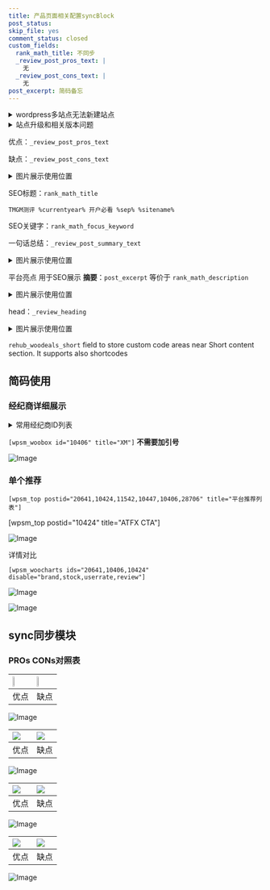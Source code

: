```yaml
---
title: 产品页面相关配置syncBlock
post_status: 
skip_file: yes
comment_status: closed
custom_fields:
  rank_math_title: 不同步
  _review_post_pros_text: |
    无
  _review_post_cons_text: |
    无
post_excerpt: 简码备忘
---
```

<details><summary>wordpress多站点无法新建站点</summary>

<li>和报错需要清理cookies一样的原因</li>
<li>wp-config.php里面<code>define( 'SUBDOMAIN_INSTALL', false );//子域名安装</code></li>
<li>新建子站点是用<code>define( 'SUBDOMAIN_INSTALL', true);//子域名安装</code> 完成以后，改成<code>false</code></li>
</details>

<details><summary>站点升级和相关版本问题</summary>

<p>wordpress：5.9.9
woocommerce：7.5.1
出现问题的地方：主题选项里面>><strong>Product layout >>compact style</strong></p>
<p>如何出现没有用过的字段 导致无法保存。先导出配置 然后进行修改，后面再次恢复即可。</p>
<p>出现部分字段无法显示时，需要返回默认布局后，对产品进行保存就好了。</p>
<p></p>
</details>

优点：`_review_post_pros_text`

缺点：`_review_post_cons_text`

<details><summary>图片展示使用位置</summary>

<img src="https://prod-files-secure.s3.us-west-2.amazonaws.com/39ed1227-6d7d-4570-be36-9ccd4a2c4241/f51d3d83-55d4-4bdf-9604-f37ec77ab556/Untitled.png?X-Amz-Algorithm=AWS4-HMAC-SHA256&X-Amz-Content-Sha256=UNSIGNED-PAYLOAD&X-Amz-Credential=ASIAZI2LB466WFSJ4JYN%2F20250818%2Fus-west-2%2Fs3%2Faws4_request&X-Amz-Date=20250818T105518Z&X-Amz-Expires=3600&X-Amz-Security-Token=IQoJb3JpZ2luX2VjEFkaCXVzLXdlc3QtMiJHMEUCIDpQi3ZHlTC6U%2FKy7aM5pmERHwAbuExzLdCoRN5E3EInAiEAxQknclVm073%2FLnzM%2BV41NHQ6NvSMU5TU1F%2FNBLL5LzwqiAQIov%2F%2F%2F%2F%2F%2F%2F%2F%2F%2FARAAGgw2Mzc0MjMxODM4MDUiDGJOFTGJI0o7hejhVircA8E%2BVipCKLFDl3OGam6y8Q4ZnmdSjfEhEPTMXRiT2bWrivZmLhZhE5yCWY3SAjhOJyyD8HQ10D5qRYBrefBKApkqgKjFy8pIRd7hUsfDC2RL2OmAc4ILHRlZcgsCIZZnsftlplDj3%2BnZDtbNpkDNIRTWsh5S5xIwK3Mt09kBH92m6dbi3Dk3rzwNw6e6S5ftSQUKulj9pBWMsVWplGEy3PFKCchHZxowI0jfqwm2v39VSA14Dk0gXs7lWVxtRh96Ad7Zwk8QBaX4%2F9e%2F0VYmk1iX4fh1bNyRRk4xh%2FSgZgsnl8iPm7fmG%2BnQEOaQHo8Cru52u9MgMP6CBT0wX1gs8R2zpJAbrft0nNlk44u0kQ%2FQZjnjDGjlylRq4WkkoXklIWbAggLrI8y3q%2FMXbaFLEwcODRoVq%2FTkn4lNJzxCthLcDgcGQY0gDGDxw5JNLKR077w%2BLNRyZia51oV5BDCFyjf9qHWMsKGDyxxtS%2BRSToIj9FdEGwOEQNl6Z0MKvC3Za7M7%2BCUYurJV7lJjI41Jh4VWpswCl%2FXs1InsWNh34gMmfZ2ZuaF7NbBtXrBysZo53yvrIb1vIufBuvbuzFgZJCfB3pYH27YbQnfnkutEEwNIN55dcRHxiGStvSH0ML7Mi8UGOqUBdyb5g8iwpmPvRUqWfJAjBo5dN5kUsw22uv3eSoP%2Fj5QfWIw5Pv0%2BWItiqcJKVauZFQf7af%2F4tzs6eLcrb35oPhWOUaE2%2Bb8%2FgHJT3HXgxRtMZPd4g8v8rNtH0Jrq4nWMMF1uGPYFqVnTLxW%2Fu4MnrHDipRUvXDnAbWQcCHAaLUWx6e%2BdJbug7XuXX6dpjcO1%2FCOoNyoLxLntSPciOORbL62PiBiO&X-Amz-Signature=03758f4ea5e02907f2c31f9ae7f790e3e6a8225aaeb97828686f89639e1d5696&X-Amz-SignedHeaders=host&x-amz-checksum-mode=ENABLED&x-id=GetObject" alt="Image">
</details>

SEO标题：`rank_math_title`

`TMGM测评 %currentyear% 开户必看 %sep% %sitename%`

SEO关键字：`rank_math_focus_keyword`

一句话总结：`_review_post_summary_text`

<details><summary>图片展示使用位置</summary>

<img src="https://prod-files-secure.s3.us-west-2.amazonaws.com/39ed1227-6d7d-4570-be36-9ccd4a2c4241/4b96a922-296c-4f4e-8630-d1c870cbce01/Untitled.png?X-Amz-Algorithm=AWS4-HMAC-SHA256&X-Amz-Content-Sha256=UNSIGNED-PAYLOAD&X-Amz-Credential=ASIAZI2LB466YNFNAEVD%2F20250818%2Fus-west-2%2Fs3%2Faws4_request&X-Amz-Date=20250818T105518Z&X-Amz-Expires=3600&X-Amz-Security-Token=IQoJb3JpZ2luX2VjEFkaCXVzLXdlc3QtMiJHMEUCIQCD9Ef71pYnZY%2FVmnvQaSgtn%2FXeAJhxlBPyQJ2GcsIvSwIgAjxPwHcar9jgYvWuA%2Bx9N%2F94Q3BCtLr%2BFTGfKZbayIEqiAQIov%2F%2F%2F%2F%2F%2F%2F%2F%2F%2FARAAGgw2Mzc0MjMxODM4MDUiDDkbr24oQkcWEzLGEyrcAzqXR6NP%2BgtevKUu1MKgQ%2Faa0W8gFy9562dA6HbTMpTh4%2BbtTdHkx%2BxB%2BDVFB1lA0%2BEbWnJN%2BeSfXT1crmbxxPdKt6BqrIqT%2FgGjtMX%2Fptb%2Fb8xN9xl80GClqRT7JcPMU70PyqCDZk0oIS4H6mkcFXkVSU%2FpWKlQHR59XblU870HV51p4jCWJ07GKtI3ByTxrqVfgXUm1ZTkvzz6lVjftwlzRahqvosRmFbqKINexphahE%2FOiuM0L4e8LNcLBszDeH6JR2EB%2BVgrZVeJZLF%2FEqzgfqW5OFmXLi7uAdh90WrM4iWpthRVg7nUxVRPie8EomlQ1%2Fh6Rs7r%2BVf%2F7zQXiFzYM%2FDIYmrvCemu0ycjkgKRHara7SNVuXsd5%2B%2FUpQV972pbbNAgrfqiQnZb%2FARFVfiY8kNsDq7A9a4w6VjBnTXwWrfLmwp5FMXqe4aOTUS44OS8aJpvvfmcL5wVFFVK9kiQdlYdvN08j%2B%2F4FexMShA%2FkvmiNMcTEH%2B%2BdfR6X%2BtpVLHKciqJAXt%2BKG6j7YZoZrrK74PWrbCjBoDTSaJ2cY1Dwbjy3MwrrMvNrEykwZXYehX4H5nJcMP%2BLSlmfY0O0dmU6V9zpXXXkeCbXZaFFAiUnOZS3l1F%2BLm84lwDMOTMi8UGOqUBi26zsmQoRkjeAvGFR%2FQAiTLnLklQU2nTPFl2YDHkGbZ2oSSUgS7gJ34sgrr0QQWQCGesGbF1uzBNg5V2zyiSEXy424Jf9WqU6RhsYCz%2FtR817EGz7OKC%2FURQRJcwsr3cGgLKHMjYoH9CfQYWGcCyGa7WpIFvNLh7dfBrRNMSvcFaMOOuznUTXb0u4xUUF%2B6p45guck%2BfUBj43%2FO%2BfJNx%2FV1PHaQz&X-Amz-Signature=b0aad7c368fa56ecbc1ff6cad71d21d5536c105657588f95afa7e89acbf2789c&X-Amz-SignedHeaders=host&x-amz-checksum-mode=ENABLED&x-id=GetObject" alt="Image">
</details>

平台亮点 用于SEO展示 **摘要**：`post_excerpt`  等价于 `rank_math_description`

<details><summary>图片展示使用位置</summary>

<img src="https://prod-files-secure.s3.us-west-2.amazonaws.com/39ed1227-6d7d-4570-be36-9ccd4a2c4241/1ee11f63-b60a-4dfe-a7a7-d58ff23b5d88/Untitled.png?X-Amz-Algorithm=AWS4-HMAC-SHA256&X-Amz-Content-Sha256=UNSIGNED-PAYLOAD&X-Amz-Credential=ASIAZI2LB466R67EX5CM%2F20250818%2Fus-west-2%2Fs3%2Faws4_request&X-Amz-Date=20250818T105518Z&X-Amz-Expires=3600&X-Amz-Security-Token=IQoJb3JpZ2luX2VjEFkaCXVzLXdlc3QtMiJGMEQCIAU3a7FXEFbdwNPP8L2euTvduoAKdZYFvWdsfB2hfsRbAiBWD1HJNda43covz1WnIUYR2%2FQGv0z1HwjjqdrtfY1ocCqIBAii%2F%2F%2F%2F%2F%2F%2F%2F%2F%2F8BEAAaDDYzNzQyMzE4MzgwNSIMf0fk12F8Pri0vlXhKtwDwJPS6vIqrSFNltC%2FQbLpAW5IFvPxVak2y5Fa45mfYM6%2BjdAVumTY5GkY7kBlBv1P48qulmq%2F6ej%2FyL7JNCDT5RtEkv1wkvga3BB5C2wDc1SenqN%2FxbhjHnUU3NdjT5IYt8%2F9IQUzA%2Bd87VllOG16GuqMEbpP1AX5Htfa863zUVMY7YRJaO%2B9z5WaO4cdUWBa%2BV2x%2FJqheZm46l4fmytRjs1%2FJnWxE%2FQKI8077SMb3gxKJSk%2Bfv14XPTNQ%2FXDW2SFjacEQnr1GXcdVAzDDr5bkrcW5lscpyO6qMepu0fK306it3TbsE48ZPJm8CUsSN0IejwV2yEVesqU33kBQmG%2BJPlL%2FZnx79MSuHjfXOsiRPf2uu833P41Uus4vxzGZeZBZ0%2FTCAhfvMzNqibvoeO%2FZ7LuM%2FYy1O9SK56SnLLMlmjynhP9AO38tsOEfm5ON6U92fRYd%2BhcuweJDWdoewOftOMkZwCuc6biObA73FKz9sB0vpMm5tXnez7DEY520DJQ37q2V1EICkM6d5QEgY%2FStKZ6pMZZPje6ikIx8Yzr7L2U9hvIiOZvJhzYaoQySFokzE2A7bfhDPOcT5tkTJYj1KHh5%2FXePHfoEJ2RlwBCEIBVP6ypkDSXiGKP5sIwx8uLxQY6pgEH6l0en2g3fzyF3TsLJX1x6AUVTcgXZQEDqmOm2uQCNsi2GW2r%2F6tVJZa01QGGe9R%2FPOakYfqnGfSIW9X%2BK266NE3ZAZQDp5anzk3L42aJDPDJhdabStdDkawyi7HNSGJxy56%2Fl4Xnm8K9lEcY%2F1zgfqly9Q%2FdruHlJ0kMojvmVNrAAa6tROLrNaS33%2Ba%2Fcvv%2Fa2SeVSkI5KQaLD4eZL9x7jRntKBZ&X-Amz-Signature=3168209feb2c9294b8ba4292721a96af6fa4abd543abb0d71fa56a5eb738aa3c&X-Amz-SignedHeaders=host&x-amz-checksum-mode=ENABLED&x-id=GetObject" alt="Image">
<img src="https://prod-files-secure.s3.us-west-2.amazonaws.com/39ed1227-6d7d-4570-be36-9ccd4a2c4241/ad4118b5-78d8-4fbe-801e-3b29b5d99c01/Untitled.png?X-Amz-Algorithm=AWS4-HMAC-SHA256&X-Amz-Content-Sha256=UNSIGNED-PAYLOAD&X-Amz-Credential=ASIAZI2LB466R67EX5CM%2F20250818%2Fus-west-2%2Fs3%2Faws4_request&X-Amz-Date=20250818T105518Z&X-Amz-Expires=3600&X-Amz-Security-Token=IQoJb3JpZ2luX2VjEFkaCXVzLXdlc3QtMiJGMEQCIAU3a7FXEFbdwNPP8L2euTvduoAKdZYFvWdsfB2hfsRbAiBWD1HJNda43covz1WnIUYR2%2FQGv0z1HwjjqdrtfY1ocCqIBAii%2F%2F%2F%2F%2F%2F%2F%2F%2F%2F8BEAAaDDYzNzQyMzE4MzgwNSIMf0fk12F8Pri0vlXhKtwDwJPS6vIqrSFNltC%2FQbLpAW5IFvPxVak2y5Fa45mfYM6%2BjdAVumTY5GkY7kBlBv1P48qulmq%2F6ej%2FyL7JNCDT5RtEkv1wkvga3BB5C2wDc1SenqN%2FxbhjHnUU3NdjT5IYt8%2F9IQUzA%2Bd87VllOG16GuqMEbpP1AX5Htfa863zUVMY7YRJaO%2B9z5WaO4cdUWBa%2BV2x%2FJqheZm46l4fmytRjs1%2FJnWxE%2FQKI8077SMb3gxKJSk%2Bfv14XPTNQ%2FXDW2SFjacEQnr1GXcdVAzDDr5bkrcW5lscpyO6qMepu0fK306it3TbsE48ZPJm8CUsSN0IejwV2yEVesqU33kBQmG%2BJPlL%2FZnx79MSuHjfXOsiRPf2uu833P41Uus4vxzGZeZBZ0%2FTCAhfvMzNqibvoeO%2FZ7LuM%2FYy1O9SK56SnLLMlmjynhP9AO38tsOEfm5ON6U92fRYd%2BhcuweJDWdoewOftOMkZwCuc6biObA73FKz9sB0vpMm5tXnez7DEY520DJQ37q2V1EICkM6d5QEgY%2FStKZ6pMZZPje6ikIx8Yzr7L2U9hvIiOZvJhzYaoQySFokzE2A7bfhDPOcT5tkTJYj1KHh5%2FXePHfoEJ2RlwBCEIBVP6ypkDSXiGKP5sIwx8uLxQY6pgEH6l0en2g3fzyF3TsLJX1x6AUVTcgXZQEDqmOm2uQCNsi2GW2r%2F6tVJZa01QGGe9R%2FPOakYfqnGfSIW9X%2BK266NE3ZAZQDp5anzk3L42aJDPDJhdabStdDkawyi7HNSGJxy56%2Fl4Xnm8K9lEcY%2F1zgfqly9Q%2FdruHlJ0kMojvmVNrAAa6tROLrNaS33%2Ba%2Fcvv%2Fa2SeVSkI5KQaLD4eZL9x7jRntKBZ&X-Amz-Signature=609acdb24dd848ffffe69b0741c2c4ac16826556ee385981afe92a3fa588a5dd&X-Amz-SignedHeaders=host&x-amz-checksum-mode=ENABLED&x-id=GetObject" alt="Image">
<img src="https://prod-files-secure.s3.us-west-2.amazonaws.com/39ed1227-6d7d-4570-be36-9ccd4a2c4241/a38cf7c9-a79c-4b64-9e94-13589fe0758b/Untitled.png?X-Amz-Algorithm=AWS4-HMAC-SHA256&X-Amz-Content-Sha256=UNSIGNED-PAYLOAD&X-Amz-Credential=ASIAZI2LB466R67EX5CM%2F20250818%2Fus-west-2%2Fs3%2Faws4_request&X-Amz-Date=20250818T105518Z&X-Amz-Expires=3600&X-Amz-Security-Token=IQoJb3JpZ2luX2VjEFkaCXVzLXdlc3QtMiJGMEQCIAU3a7FXEFbdwNPP8L2euTvduoAKdZYFvWdsfB2hfsRbAiBWD1HJNda43covz1WnIUYR2%2FQGv0z1HwjjqdrtfY1ocCqIBAii%2F%2F%2F%2F%2F%2F%2F%2F%2F%2F8BEAAaDDYzNzQyMzE4MzgwNSIMf0fk12F8Pri0vlXhKtwDwJPS6vIqrSFNltC%2FQbLpAW5IFvPxVak2y5Fa45mfYM6%2BjdAVumTY5GkY7kBlBv1P48qulmq%2F6ej%2FyL7JNCDT5RtEkv1wkvga3BB5C2wDc1SenqN%2FxbhjHnUU3NdjT5IYt8%2F9IQUzA%2Bd87VllOG16GuqMEbpP1AX5Htfa863zUVMY7YRJaO%2B9z5WaO4cdUWBa%2BV2x%2FJqheZm46l4fmytRjs1%2FJnWxE%2FQKI8077SMb3gxKJSk%2Bfv14XPTNQ%2FXDW2SFjacEQnr1GXcdVAzDDr5bkrcW5lscpyO6qMepu0fK306it3TbsE48ZPJm8CUsSN0IejwV2yEVesqU33kBQmG%2BJPlL%2FZnx79MSuHjfXOsiRPf2uu833P41Uus4vxzGZeZBZ0%2FTCAhfvMzNqibvoeO%2FZ7LuM%2FYy1O9SK56SnLLMlmjynhP9AO38tsOEfm5ON6U92fRYd%2BhcuweJDWdoewOftOMkZwCuc6biObA73FKz9sB0vpMm5tXnez7DEY520DJQ37q2V1EICkM6d5QEgY%2FStKZ6pMZZPje6ikIx8Yzr7L2U9hvIiOZvJhzYaoQySFokzE2A7bfhDPOcT5tkTJYj1KHh5%2FXePHfoEJ2RlwBCEIBVP6ypkDSXiGKP5sIwx8uLxQY6pgEH6l0en2g3fzyF3TsLJX1x6AUVTcgXZQEDqmOm2uQCNsi2GW2r%2F6tVJZa01QGGe9R%2FPOakYfqnGfSIW9X%2BK266NE3ZAZQDp5anzk3L42aJDPDJhdabStdDkawyi7HNSGJxy56%2Fl4Xnm8K9lEcY%2F1zgfqly9Q%2FdruHlJ0kMojvmVNrAAa6tROLrNaS33%2Ba%2Fcvv%2Fa2SeVSkI5KQaLD4eZL9x7jRntKBZ&X-Amz-Signature=54f6f022c02e39217c9b73546d00c8b2edb1d7288dfbc57ddd1b6e0d7eac0e9f&X-Amz-SignedHeaders=host&x-amz-checksum-mode=ENABLED&x-id=GetObject" alt="Image">
<img src="https://prod-files-secure.s3.us-west-2.amazonaws.com/39ed1227-6d7d-4570-be36-9ccd4a2c4241/7da6fc1e-d2ac-42ae-8c75-cb5749aa18f6/Untitled.png?X-Amz-Algorithm=AWS4-HMAC-SHA256&X-Amz-Content-Sha256=UNSIGNED-PAYLOAD&X-Amz-Credential=ASIAZI2LB466R67EX5CM%2F20250818%2Fus-west-2%2Fs3%2Faws4_request&X-Amz-Date=20250818T105518Z&X-Amz-Expires=3600&X-Amz-Security-Token=IQoJb3JpZ2luX2VjEFkaCXVzLXdlc3QtMiJGMEQCIAU3a7FXEFbdwNPP8L2euTvduoAKdZYFvWdsfB2hfsRbAiBWD1HJNda43covz1WnIUYR2%2FQGv0z1HwjjqdrtfY1ocCqIBAii%2F%2F%2F%2F%2F%2F%2F%2F%2F%2F8BEAAaDDYzNzQyMzE4MzgwNSIMf0fk12F8Pri0vlXhKtwDwJPS6vIqrSFNltC%2FQbLpAW5IFvPxVak2y5Fa45mfYM6%2BjdAVumTY5GkY7kBlBv1P48qulmq%2F6ej%2FyL7JNCDT5RtEkv1wkvga3BB5C2wDc1SenqN%2FxbhjHnUU3NdjT5IYt8%2F9IQUzA%2Bd87VllOG16GuqMEbpP1AX5Htfa863zUVMY7YRJaO%2B9z5WaO4cdUWBa%2BV2x%2FJqheZm46l4fmytRjs1%2FJnWxE%2FQKI8077SMb3gxKJSk%2Bfv14XPTNQ%2FXDW2SFjacEQnr1GXcdVAzDDr5bkrcW5lscpyO6qMepu0fK306it3TbsE48ZPJm8CUsSN0IejwV2yEVesqU33kBQmG%2BJPlL%2FZnx79MSuHjfXOsiRPf2uu833P41Uus4vxzGZeZBZ0%2FTCAhfvMzNqibvoeO%2FZ7LuM%2FYy1O9SK56SnLLMlmjynhP9AO38tsOEfm5ON6U92fRYd%2BhcuweJDWdoewOftOMkZwCuc6biObA73FKz9sB0vpMm5tXnez7DEY520DJQ37q2V1EICkM6d5QEgY%2FStKZ6pMZZPje6ikIx8Yzr7L2U9hvIiOZvJhzYaoQySFokzE2A7bfhDPOcT5tkTJYj1KHh5%2FXePHfoEJ2RlwBCEIBVP6ypkDSXiGKP5sIwx8uLxQY6pgEH6l0en2g3fzyF3TsLJX1x6AUVTcgXZQEDqmOm2uQCNsi2GW2r%2F6tVJZa01QGGe9R%2FPOakYfqnGfSIW9X%2BK266NE3ZAZQDp5anzk3L42aJDPDJhdabStdDkawyi7HNSGJxy56%2Fl4Xnm8K9lEcY%2F1zgfqly9Q%2FdruHlJ0kMojvmVNrAAa6tROLrNaS33%2Ba%2Fcvv%2Fa2SeVSkI5KQaLD4eZL9x7jRntKBZ&X-Amz-Signature=686afae24fd93dbc9301f96533c9e06dd928f3eace8c6c1d33508a4a660a94b5&X-Amz-SignedHeaders=host&x-amz-checksum-mode=ENABLED&x-id=GetObject" alt="Image">
<img src="https://prod-files-secure.s3.us-west-2.amazonaws.com/39ed1227-6d7d-4570-be36-9ccd4a2c4241/7e97f40a-eaee-47f5-b2f9-475f96808fa7/Untitled.png?X-Amz-Algorithm=AWS4-HMAC-SHA256&X-Amz-Content-Sha256=UNSIGNED-PAYLOAD&X-Amz-Credential=ASIAZI2LB466R67EX5CM%2F20250818%2Fus-west-2%2Fs3%2Faws4_request&X-Amz-Date=20250818T105518Z&X-Amz-Expires=3600&X-Amz-Security-Token=IQoJb3JpZ2luX2VjEFkaCXVzLXdlc3QtMiJGMEQCIAU3a7FXEFbdwNPP8L2euTvduoAKdZYFvWdsfB2hfsRbAiBWD1HJNda43covz1WnIUYR2%2FQGv0z1HwjjqdrtfY1ocCqIBAii%2F%2F%2F%2F%2F%2F%2F%2F%2F%2F8BEAAaDDYzNzQyMzE4MzgwNSIMf0fk12F8Pri0vlXhKtwDwJPS6vIqrSFNltC%2FQbLpAW5IFvPxVak2y5Fa45mfYM6%2BjdAVumTY5GkY7kBlBv1P48qulmq%2F6ej%2FyL7JNCDT5RtEkv1wkvga3BB5C2wDc1SenqN%2FxbhjHnUU3NdjT5IYt8%2F9IQUzA%2Bd87VllOG16GuqMEbpP1AX5Htfa863zUVMY7YRJaO%2B9z5WaO4cdUWBa%2BV2x%2FJqheZm46l4fmytRjs1%2FJnWxE%2FQKI8077SMb3gxKJSk%2Bfv14XPTNQ%2FXDW2SFjacEQnr1GXcdVAzDDr5bkrcW5lscpyO6qMepu0fK306it3TbsE48ZPJm8CUsSN0IejwV2yEVesqU33kBQmG%2BJPlL%2FZnx79MSuHjfXOsiRPf2uu833P41Uus4vxzGZeZBZ0%2FTCAhfvMzNqibvoeO%2FZ7LuM%2FYy1O9SK56SnLLMlmjynhP9AO38tsOEfm5ON6U92fRYd%2BhcuweJDWdoewOftOMkZwCuc6biObA73FKz9sB0vpMm5tXnez7DEY520DJQ37q2V1EICkM6d5QEgY%2FStKZ6pMZZPje6ikIx8Yzr7L2U9hvIiOZvJhzYaoQySFokzE2A7bfhDPOcT5tkTJYj1KHh5%2FXePHfoEJ2RlwBCEIBVP6ypkDSXiGKP5sIwx8uLxQY6pgEH6l0en2g3fzyF3TsLJX1x6AUVTcgXZQEDqmOm2uQCNsi2GW2r%2F6tVJZa01QGGe9R%2FPOakYfqnGfSIW9X%2BK266NE3ZAZQDp5anzk3L42aJDPDJhdabStdDkawyi7HNSGJxy56%2Fl4Xnm8K9lEcY%2F1zgfqly9Q%2FdruHlJ0kMojvmVNrAAa6tROLrNaS33%2Ba%2Fcvv%2Fa2SeVSkI5KQaLD4eZL9x7jRntKBZ&X-Amz-Signature=774a88da1cd566c3dc9df26e4b7cc701afc25ef608ea04a134523a04c0f1c685&X-Amz-SignedHeaders=host&x-amz-checksum-mode=ENABLED&x-id=GetObject" alt="Image">
</details>

head：`_review_heading`

<details><summary>图片展示使用位置</summary>

<img src="https://prod-files-secure.s3.us-west-2.amazonaws.com/39ed1227-6d7d-4570-be36-9ccd4a2c4241/3a4650ad-9887-415c-889a-edd51fa54f27/Untitled.png?X-Amz-Algorithm=AWS4-HMAC-SHA256&X-Amz-Content-Sha256=UNSIGNED-PAYLOAD&X-Amz-Credential=ASIAZI2LB466ZTU5OCID%2F20250818%2Fus-west-2%2Fs3%2Faws4_request&X-Amz-Date=20250818T105519Z&X-Amz-Expires=3600&X-Amz-Security-Token=IQoJb3JpZ2luX2VjEFkaCXVzLXdlc3QtMiJGMEQCIGU%2FR6h1BcCWb5lLwYGPXWku5ZDrfWUFS7Aulh4wzQngAiB%2Bxg%2Ba%2FBsAlQ97uX8CQE97NN3zczOOAnIf3ARbMIMTqSqIBAii%2F%2F%2F%2F%2F%2F%2F%2F%2F%2F8BEAAaDDYzNzQyMzE4MzgwNSIMoT2vPRr%2BLuP4Ed3RKtwDXi7xeRSMNkajs0OwPiEwGJ2vHxkrCHoZgbGP4ljvRJRiWoRZo8hP4MnURQLJ1y%2BIhoMfNDWJgGPAfOxGxuXND%2FWlL0b3C6feD5ZmgOnWRRrkUzEwdPXMybpfOJ52QD8ZsVDj53XiuStb46dFyqVUloSDumITA3uz46Hz3LzRch8NdIb%2Bb%2B9k8m%2B1XlySHa1g2S8sIPQJycW9PC0FVAO0WDmZ%2BpA5jHmtFRO07xSVquC4a6uEpapMeRlTxgbwE4fA5QR3dacJwLYOxEqwme%2Bxeb1SrlCFnJw%2BY9RQP8yfDkRoICsM0gDNRhyMFQCXd5C%2FQuByg5uWBeNhRXMeQytmxHgT1Cv8zfycSnx4NoDmaDqHhsigts06M86SV%2FqZFBoVIosUdJsYuzYhqE%2FlXqsON5T1SKV0tJnPFthh4tz4tQKj9KxaFtRaE6pVd7%2B%2B41FVjx9h7HcyF%2Bq%2FdCOFFT705ksWlUsiMbLtIP0GN1O%2FVx5OOU3FDZU47zjVvTznPC2DpvIYkfyqDFwXJJkQVcWDuFBPwowSsqyO5ISl6nmEiETDll1gIuVeqAhRrlCscFYlNHqRtKczW0CCdVmpxH8S7cWSkk3l%2FumXrWCMl6B5%2Bowym9XFaBv2Anak5FYwl8yLxQY6pgGasLPmVRvrtlF5raY%2FkUs5lZ%2B4GAJQWh%2BAHhKZAh627kPgWz5FMPt260pjkc%2F3k5uSeRy1CTI0JczDizySrKUJztvGnn%2BbvAgIAJwOusuLBwNKjfnLxQYHF7r54qoWQAuIDtZrZzWt4eSaoGrIsoSpQybLmCEaikcFLRMImuh1omrGYxucwc9N4EY7CBX8F8GebHpjV%2FQaIZxWwen1y8lcFHFoeVcG&X-Amz-Signature=aacb8ffe0671aa031a39cfbfcd3453a9860db6884c4118307bb84db468ebafd7&X-Amz-SignedHeaders=host&x-amz-checksum-mode=ENABLED&x-id=GetObject" alt="Image">
</details>

`rehub_woodeals_short`	field to store custom code areas near Short content section. It supports also shortcodes



## 简码使用

### 经纪商详细展示

<details><summary>常用经纪商ID列表</summary>

<pre><code class="php">嘉盛 ===> 20641  [wpsm_woobox id="20641" title="嘉盛"]
易信easymarkets ===> 11542  [wpsm_woobox id="11542" title="易信easymarkets"]
ATFX外汇 ===> 10424  [wpsm_woobox id="10424" title="ATFX"]
XM ===> 10406  [wpsm_woobox id="10406" title="XM"]
TMGM ===> 29622  [wpsm_woobox id="29622" title="TMGM"]
HYCM ===> 10447  [wpsm_woobox id="10447" title="HYCM"]
fpmarkets澳福外汇 ===> 20639  [wpsm_woobox id="20639" title="fpmarkets澳福外汇"]</code></pre>
</details>

`[wpsm_woobox id="10406" title="XM"]` **不需要加引号**

![Image](https://prod-files-secure.s3.us-west-2.amazonaws.com/39ed1227-6d7d-4570-be36-9ccd4a2c4241/4f898f9d-0fa7-4e43-acd3-ac6bc7be575a/Untitled.png?X-Amz-Algorithm=AWS4-HMAC-SHA256&X-Amz-Content-Sha256=UNSIGNED-PAYLOAD&X-Amz-Credential=ASIAZI2LB466SPYEV6FS%2F20250818%2Fus-west-2%2Fs3%2Faws4_request&X-Amz-Date=20250818T105516Z&X-Amz-Expires=3600&X-Amz-Security-Token=IQoJb3JpZ2luX2VjEFkaCXVzLXdlc3QtMiJHMEUCIQDOpkpwGtbY8OYDtfV8i6dtyH1xKJqy50ZmslH9irBvyQIgf36jqduYgl42Kg8FLtPVFJQPA%2F%2B63wxQrgWqGLkqkSQqiAQIov%2F%2F%2F%2F%2F%2F%2F%2F%2F%2FARAAGgw2Mzc0MjMxODM4MDUiDNMIMZ4Q3DyXiRfB0yrcA0IgEHr96z2EZLDWeI%2Fh3EyW98QDRMN5F7eB0C7ecflGC2lb67Pw%2FkU%2BmX0r5mFD5BI%2BjidxlXbGkagIyT4p1Tm874Lwt%2BwZbiQkbXdmuvaods7umjt0AClejElYB%2FZ%2BpP3c7%2Bur4e9Wo5yKesVwW%2FgtvxDWghxga60jk%2B51Er4%2B4Al4Y8RhL3BYhXcvWllhYTcZ3%2F9Gdso0tzqXCJbEUtWiarJz%2Fq1is%2F0v0b%2Fy3qHkKPqS6JQI9zjO8ysKZooZyfI9NMVfzFLDYEmh8jyqrmKRgJ26uV1yDoE%2BOxlOMb%2FF02LCzbYDaft3imK7jlSn9LI0wDzuYiXZQP0fWwPBUF1IHWU05sI%2BEpxdd0koF%2B4Og7akfXC2kAacRiAbn7VjH7jQimYvXAerDv4gX8SmTfzSXSpx10AuIA1E%2F5tUCgh%2FaZvrvNE0kY%2B5ifIgtkbSj7FUOdxFeQDZf6qpXXl8t09Tqr8azNsOVr348Z80XIcqdFX9Lb8hDfp9wLj1euw%2F2tBVdOqVxlLNoU0aIVEtsH6TKVRNArxDBCC0XuCARbYYmPBlRAzV9tJclAQyAVR0ojpOHNcOzIy2aq3c2Q2NHpdPCr%2F%2FQMYbxoOYcdGr3lCi%2FCotI3Ob7jeszKMtMJTMi8UGOqUBuRGwyc39AFQox5%2BpTcozq0CSUiA4a5yF4G%2B8rTKT%2B6xwPYP0%2FX4FqoCR20KNjbE2OryyEHMQd1AxHEi8LnTBDuUcv3aNmELAyLqXKKzsyJmbiOHqpG6M%2FIYlXz5EEeN5F5WAtHqiGCYJ9xfom5NG0ybQ7N7AmHcVt10zT2fUJlqRAZqRl3pgRpBj76%2B%2FZOVXAIbaLY4A%2FYjXRBaPqsuaCsmgt77k&X-Amz-Signature=b6e94ef7cbf315479bf9af327b8635a165a7425f36b955a1a5d6b834243d1716&X-Amz-SignedHeaders=host&x-amz-checksum-mode=ENABLED&x-id=GetObject)

### 单个推荐
`[wpsm_top postid="20641,10424,11542,10447,10406,28706" title="平台推荐列表"]`

[wpsm_top postid="10424" title="ATFX CTA"]

![Image](https://prod-files-secure.s3.us-west-2.amazonaws.com/39ed1227-6d7d-4570-be36-9ccd4a2c4241/5ac620dc-51a8-48b6-b55d-91f47299193c/Untitled.png?X-Amz-Algorithm=AWS4-HMAC-SHA256&X-Amz-Content-Sha256=UNSIGNED-PAYLOAD&X-Amz-Credential=ASIAZI2LB466SPYEV6FS%2F20250818%2Fus-west-2%2Fs3%2Faws4_request&X-Amz-Date=20250818T105516Z&X-Amz-Expires=3600&X-Amz-Security-Token=IQoJb3JpZ2luX2VjEFkaCXVzLXdlc3QtMiJHMEUCIQDOpkpwGtbY8OYDtfV8i6dtyH1xKJqy50ZmslH9irBvyQIgf36jqduYgl42Kg8FLtPVFJQPA%2F%2B63wxQrgWqGLkqkSQqiAQIov%2F%2F%2F%2F%2F%2F%2F%2F%2F%2FARAAGgw2Mzc0MjMxODM4MDUiDNMIMZ4Q3DyXiRfB0yrcA0IgEHr96z2EZLDWeI%2Fh3EyW98QDRMN5F7eB0C7ecflGC2lb67Pw%2FkU%2BmX0r5mFD5BI%2BjidxlXbGkagIyT4p1Tm874Lwt%2BwZbiQkbXdmuvaods7umjt0AClejElYB%2FZ%2BpP3c7%2Bur4e9Wo5yKesVwW%2FgtvxDWghxga60jk%2B51Er4%2B4Al4Y8RhL3BYhXcvWllhYTcZ3%2F9Gdso0tzqXCJbEUtWiarJz%2Fq1is%2F0v0b%2Fy3qHkKPqS6JQI9zjO8ysKZooZyfI9NMVfzFLDYEmh8jyqrmKRgJ26uV1yDoE%2BOxlOMb%2FF02LCzbYDaft3imK7jlSn9LI0wDzuYiXZQP0fWwPBUF1IHWU05sI%2BEpxdd0koF%2B4Og7akfXC2kAacRiAbn7VjH7jQimYvXAerDv4gX8SmTfzSXSpx10AuIA1E%2F5tUCgh%2FaZvrvNE0kY%2B5ifIgtkbSj7FUOdxFeQDZf6qpXXl8t09Tqr8azNsOVr348Z80XIcqdFX9Lb8hDfp9wLj1euw%2F2tBVdOqVxlLNoU0aIVEtsH6TKVRNArxDBCC0XuCARbYYmPBlRAzV9tJclAQyAVR0ojpOHNcOzIy2aq3c2Q2NHpdPCr%2F%2FQMYbxoOYcdGr3lCi%2FCotI3Ob7jeszKMtMJTMi8UGOqUBuRGwyc39AFQox5%2BpTcozq0CSUiA4a5yF4G%2B8rTKT%2B6xwPYP0%2FX4FqoCR20KNjbE2OryyEHMQd1AxHEi8LnTBDuUcv3aNmELAyLqXKKzsyJmbiOHqpG6M%2FIYlXz5EEeN5F5WAtHqiGCYJ9xfom5NG0ybQ7N7AmHcVt10zT2fUJlqRAZqRl3pgRpBj76%2B%2FZOVXAIbaLY4A%2FYjXRBaPqsuaCsmgt77k&X-Amz-Signature=530c1472b2b15bd7be783b410cdfde49ae05a13d293337706bc0b5f2c740f7ee&X-Amz-SignedHeaders=host&x-amz-checksum-mode=ENABLED&x-id=GetObject)

详情对比

`[wpsm_woocharts ids="20641,10406,10424" disable="brand,stock,userrate,review"]`

![Image](https://prod-files-secure.s3.us-west-2.amazonaws.com/39ed1227-6d7d-4570-be36-9ccd4a2c4241/bf3ba45f-b9f3-4295-8aef-b4a495fd25f4/Untitled.png?X-Amz-Algorithm=AWS4-HMAC-SHA256&X-Amz-Content-Sha256=UNSIGNED-PAYLOAD&X-Amz-Credential=ASIAZI2LB466SPYEV6FS%2F20250818%2Fus-west-2%2Fs3%2Faws4_request&X-Amz-Date=20250818T105516Z&X-Amz-Expires=3600&X-Amz-Security-Token=IQoJb3JpZ2luX2VjEFkaCXVzLXdlc3QtMiJHMEUCIQDOpkpwGtbY8OYDtfV8i6dtyH1xKJqy50ZmslH9irBvyQIgf36jqduYgl42Kg8FLtPVFJQPA%2F%2B63wxQrgWqGLkqkSQqiAQIov%2F%2F%2F%2F%2F%2F%2F%2F%2F%2FARAAGgw2Mzc0MjMxODM4MDUiDNMIMZ4Q3DyXiRfB0yrcA0IgEHr96z2EZLDWeI%2Fh3EyW98QDRMN5F7eB0C7ecflGC2lb67Pw%2FkU%2BmX0r5mFD5BI%2BjidxlXbGkagIyT4p1Tm874Lwt%2BwZbiQkbXdmuvaods7umjt0AClejElYB%2FZ%2BpP3c7%2Bur4e9Wo5yKesVwW%2FgtvxDWghxga60jk%2B51Er4%2B4Al4Y8RhL3BYhXcvWllhYTcZ3%2F9Gdso0tzqXCJbEUtWiarJz%2Fq1is%2F0v0b%2Fy3qHkKPqS6JQI9zjO8ysKZooZyfI9NMVfzFLDYEmh8jyqrmKRgJ26uV1yDoE%2BOxlOMb%2FF02LCzbYDaft3imK7jlSn9LI0wDzuYiXZQP0fWwPBUF1IHWU05sI%2BEpxdd0koF%2B4Og7akfXC2kAacRiAbn7VjH7jQimYvXAerDv4gX8SmTfzSXSpx10AuIA1E%2F5tUCgh%2FaZvrvNE0kY%2B5ifIgtkbSj7FUOdxFeQDZf6qpXXl8t09Tqr8azNsOVr348Z80XIcqdFX9Lb8hDfp9wLj1euw%2F2tBVdOqVxlLNoU0aIVEtsH6TKVRNArxDBCC0XuCARbYYmPBlRAzV9tJclAQyAVR0ojpOHNcOzIy2aq3c2Q2NHpdPCr%2F%2FQMYbxoOYcdGr3lCi%2FCotI3Ob7jeszKMtMJTMi8UGOqUBuRGwyc39AFQox5%2BpTcozq0CSUiA4a5yF4G%2B8rTKT%2B6xwPYP0%2FX4FqoCR20KNjbE2OryyEHMQd1AxHEi8LnTBDuUcv3aNmELAyLqXKKzsyJmbiOHqpG6M%2FIYlXz5EEeN5F5WAtHqiGCYJ9xfom5NG0ybQ7N7AmHcVt10zT2fUJlqRAZqRl3pgRpBj76%2B%2FZOVXAIbaLY4A%2FYjXRBaPqsuaCsmgt77k&X-Amz-Signature=bb6075409cbe95b75718e6840b5e4b88095f816dda1285f2dbd4eb8e1b72221e&X-Amz-SignedHeaders=host&x-amz-checksum-mode=ENABLED&x-id=GetObject)

![Image](https://prod-files-secure.s3.us-west-2.amazonaws.com/39ed1227-6d7d-4570-be36-9ccd4a2c4241/30bc56ef-f383-4b48-9768-2ebc9e436ec0/Untitled.png?X-Amz-Algorithm=AWS4-HMAC-SHA256&X-Amz-Content-Sha256=UNSIGNED-PAYLOAD&X-Amz-Credential=ASIAZI2LB466SPYEV6FS%2F20250818%2Fus-west-2%2Fs3%2Faws4_request&X-Amz-Date=20250818T105516Z&X-Amz-Expires=3600&X-Amz-Security-Token=IQoJb3JpZ2luX2VjEFkaCXVzLXdlc3QtMiJHMEUCIQDOpkpwGtbY8OYDtfV8i6dtyH1xKJqy50ZmslH9irBvyQIgf36jqduYgl42Kg8FLtPVFJQPA%2F%2B63wxQrgWqGLkqkSQqiAQIov%2F%2F%2F%2F%2F%2F%2F%2F%2F%2FARAAGgw2Mzc0MjMxODM4MDUiDNMIMZ4Q3DyXiRfB0yrcA0IgEHr96z2EZLDWeI%2Fh3EyW98QDRMN5F7eB0C7ecflGC2lb67Pw%2FkU%2BmX0r5mFD5BI%2BjidxlXbGkagIyT4p1Tm874Lwt%2BwZbiQkbXdmuvaods7umjt0AClejElYB%2FZ%2BpP3c7%2Bur4e9Wo5yKesVwW%2FgtvxDWghxga60jk%2B51Er4%2B4Al4Y8RhL3BYhXcvWllhYTcZ3%2F9Gdso0tzqXCJbEUtWiarJz%2Fq1is%2F0v0b%2Fy3qHkKPqS6JQI9zjO8ysKZooZyfI9NMVfzFLDYEmh8jyqrmKRgJ26uV1yDoE%2BOxlOMb%2FF02LCzbYDaft3imK7jlSn9LI0wDzuYiXZQP0fWwPBUF1IHWU05sI%2BEpxdd0koF%2B4Og7akfXC2kAacRiAbn7VjH7jQimYvXAerDv4gX8SmTfzSXSpx10AuIA1E%2F5tUCgh%2FaZvrvNE0kY%2B5ifIgtkbSj7FUOdxFeQDZf6qpXXl8t09Tqr8azNsOVr348Z80XIcqdFX9Lb8hDfp9wLj1euw%2F2tBVdOqVxlLNoU0aIVEtsH6TKVRNArxDBCC0XuCARbYYmPBlRAzV9tJclAQyAVR0ojpOHNcOzIy2aq3c2Q2NHpdPCr%2F%2FQMYbxoOYcdGr3lCi%2FCotI3Ob7jeszKMtMJTMi8UGOqUBuRGwyc39AFQox5%2BpTcozq0CSUiA4a5yF4G%2B8rTKT%2B6xwPYP0%2FX4FqoCR20KNjbE2OryyEHMQd1AxHEi8LnTBDuUcv3aNmELAyLqXKKzsyJmbiOHqpG6M%2FIYlXz5EEeN5F5WAtHqiGCYJ9xfom5NG0ybQ7N7AmHcVt10zT2fUJlqRAZqRl3pgRpBj76%2B%2FZOVXAIbaLY4A%2FYjXRBaPqsuaCsmgt77k&X-Amz-Signature=734bbddfb5dd48f52f5abf70b239adb9305f47ba007785e40a2cac9082535341&X-Amz-SignedHeaders=host&x-amz-checksum-mode=ENABLED&x-id=GetObject)

## sync同步模块

### PROs CONs对照表

| <img src="https://cdn.ifttt.fun/gh/jarlin8/OSS@main/icons/customize/pros.svg" height="auto" width="37.3%"> | <img src="https://cdn.ifttt.fun/gh/jarlin8/OSS@main/icons/customize/cons.svg" height="auto" width="28.8%"> |
| :--- | :--- |
| 优点 | 缺点 |

![Image](https://prod-files-secure.s3.us-west-2.amazonaws.com/39ed1227-6d7d-4570-be36-9ccd4a2c4241/8742b755-dfb5-4004-9a5f-d6e561664bd8/Untitled.png?X-Amz-Algorithm=AWS4-HMAC-SHA256&X-Amz-Content-Sha256=UNSIGNED-PAYLOAD&X-Amz-Credential=ASIAZI2LB466SPYEV6FS%2F20250818%2Fus-west-2%2Fs3%2Faws4_request&X-Amz-Date=20250818T105516Z&X-Amz-Expires=3600&X-Amz-Security-Token=IQoJb3JpZ2luX2VjEFkaCXVzLXdlc3QtMiJHMEUCIQDOpkpwGtbY8OYDtfV8i6dtyH1xKJqy50ZmslH9irBvyQIgf36jqduYgl42Kg8FLtPVFJQPA%2F%2B63wxQrgWqGLkqkSQqiAQIov%2F%2F%2F%2F%2F%2F%2F%2F%2F%2FARAAGgw2Mzc0MjMxODM4MDUiDNMIMZ4Q3DyXiRfB0yrcA0IgEHr96z2EZLDWeI%2Fh3EyW98QDRMN5F7eB0C7ecflGC2lb67Pw%2FkU%2BmX0r5mFD5BI%2BjidxlXbGkagIyT4p1Tm874Lwt%2BwZbiQkbXdmuvaods7umjt0AClejElYB%2FZ%2BpP3c7%2Bur4e9Wo5yKesVwW%2FgtvxDWghxga60jk%2B51Er4%2B4Al4Y8RhL3BYhXcvWllhYTcZ3%2F9Gdso0tzqXCJbEUtWiarJz%2Fq1is%2F0v0b%2Fy3qHkKPqS6JQI9zjO8ysKZooZyfI9NMVfzFLDYEmh8jyqrmKRgJ26uV1yDoE%2BOxlOMb%2FF02LCzbYDaft3imK7jlSn9LI0wDzuYiXZQP0fWwPBUF1IHWU05sI%2BEpxdd0koF%2B4Og7akfXC2kAacRiAbn7VjH7jQimYvXAerDv4gX8SmTfzSXSpx10AuIA1E%2F5tUCgh%2FaZvrvNE0kY%2B5ifIgtkbSj7FUOdxFeQDZf6qpXXl8t09Tqr8azNsOVr348Z80XIcqdFX9Lb8hDfp9wLj1euw%2F2tBVdOqVxlLNoU0aIVEtsH6TKVRNArxDBCC0XuCARbYYmPBlRAzV9tJclAQyAVR0ojpOHNcOzIy2aq3c2Q2NHpdPCr%2F%2FQMYbxoOYcdGr3lCi%2FCotI3Ob7jeszKMtMJTMi8UGOqUBuRGwyc39AFQox5%2BpTcozq0CSUiA4a5yF4G%2B8rTKT%2B6xwPYP0%2FX4FqoCR20KNjbE2OryyEHMQd1AxHEi8LnTBDuUcv3aNmELAyLqXKKzsyJmbiOHqpG6M%2FIYlXz5EEeN5F5WAtHqiGCYJ9xfom5NG0ybQ7N7AmHcVt10zT2fUJlqRAZqRl3pgRpBj76%2B%2FZOVXAIbaLY4A%2FYjXRBaPqsuaCsmgt77k&X-Amz-Signature=f6fef82648ad4cf68a9089757fd0939220239398e5ccd049e24123342e405993&X-Amz-SignedHeaders=host&x-amz-checksum-mode=ENABLED&x-id=GetObject)

| <img src="https://cdn.ifttt.fun/gh/jarlin8/OSS@main/icons/customize/pros1.svg" height="auto"> | <img src="https://cdn.ifttt.fun/gh/jarlin8/OSS@main/icons/customize/cons1.svg" height="auto"> |
| :--- | :--- |
| 优点 | 缺点 |

![Image](https://prod-files-secure.s3.us-west-2.amazonaws.com/39ed1227-6d7d-4570-be36-9ccd4a2c4241/806358f8-c9c4-4e17-bb35-c6c76a5397a5/Untitled.png?X-Amz-Algorithm=AWS4-HMAC-SHA256&X-Amz-Content-Sha256=UNSIGNED-PAYLOAD&X-Amz-Credential=ASIAZI2LB466SPYEV6FS%2F20250818%2Fus-west-2%2Fs3%2Faws4_request&X-Amz-Date=20250818T105516Z&X-Amz-Expires=3600&X-Amz-Security-Token=IQoJb3JpZ2luX2VjEFkaCXVzLXdlc3QtMiJHMEUCIQDOpkpwGtbY8OYDtfV8i6dtyH1xKJqy50ZmslH9irBvyQIgf36jqduYgl42Kg8FLtPVFJQPA%2F%2B63wxQrgWqGLkqkSQqiAQIov%2F%2F%2F%2F%2F%2F%2F%2F%2F%2FARAAGgw2Mzc0MjMxODM4MDUiDNMIMZ4Q3DyXiRfB0yrcA0IgEHr96z2EZLDWeI%2Fh3EyW98QDRMN5F7eB0C7ecflGC2lb67Pw%2FkU%2BmX0r5mFD5BI%2BjidxlXbGkagIyT4p1Tm874Lwt%2BwZbiQkbXdmuvaods7umjt0AClejElYB%2FZ%2BpP3c7%2Bur4e9Wo5yKesVwW%2FgtvxDWghxga60jk%2B51Er4%2B4Al4Y8RhL3BYhXcvWllhYTcZ3%2F9Gdso0tzqXCJbEUtWiarJz%2Fq1is%2F0v0b%2Fy3qHkKPqS6JQI9zjO8ysKZooZyfI9NMVfzFLDYEmh8jyqrmKRgJ26uV1yDoE%2BOxlOMb%2FF02LCzbYDaft3imK7jlSn9LI0wDzuYiXZQP0fWwPBUF1IHWU05sI%2BEpxdd0koF%2B4Og7akfXC2kAacRiAbn7VjH7jQimYvXAerDv4gX8SmTfzSXSpx10AuIA1E%2F5tUCgh%2FaZvrvNE0kY%2B5ifIgtkbSj7FUOdxFeQDZf6qpXXl8t09Tqr8azNsOVr348Z80XIcqdFX9Lb8hDfp9wLj1euw%2F2tBVdOqVxlLNoU0aIVEtsH6TKVRNArxDBCC0XuCARbYYmPBlRAzV9tJclAQyAVR0ojpOHNcOzIy2aq3c2Q2NHpdPCr%2F%2FQMYbxoOYcdGr3lCi%2FCotI3Ob7jeszKMtMJTMi8UGOqUBuRGwyc39AFQox5%2BpTcozq0CSUiA4a5yF4G%2B8rTKT%2B6xwPYP0%2FX4FqoCR20KNjbE2OryyEHMQd1AxHEi8LnTBDuUcv3aNmELAyLqXKKzsyJmbiOHqpG6M%2FIYlXz5EEeN5F5WAtHqiGCYJ9xfom5NG0ybQ7N7AmHcVt10zT2fUJlqRAZqRl3pgRpBj76%2B%2FZOVXAIbaLY4A%2FYjXRBaPqsuaCsmgt77k&X-Amz-Signature=0d116f3f8bc4f08463f6d3050c45a8df694c9f55579cff2df26e00d86f65ebf0&X-Amz-SignedHeaders=host&x-amz-checksum-mode=ENABLED&x-id=GetObject)

| <img src="https://cdn.ifttt.fun/gh/jarlin8/OSS@main/icons/customize/pros2.svg" height="auto"> | <img src="https://cdn.ifttt.fun/gh/jarlin8/OSS@main/icons/customize/cons2.svg" height="auto"> |
| :--- | :--- |
| 优点 | 缺点 |

![Image](https://prod-files-secure.s3.us-west-2.amazonaws.com/39ed1227-6d7d-4570-be36-9ccd4a2c4241/a9245ec9-70dd-4005-b534-0d54315fc5f3/Untitled.png?X-Amz-Algorithm=AWS4-HMAC-SHA256&X-Amz-Content-Sha256=UNSIGNED-PAYLOAD&X-Amz-Credential=ASIAZI2LB466SPYEV6FS%2F20250818%2Fus-west-2%2Fs3%2Faws4_request&X-Amz-Date=20250818T105516Z&X-Amz-Expires=3600&X-Amz-Security-Token=IQoJb3JpZ2luX2VjEFkaCXVzLXdlc3QtMiJHMEUCIQDOpkpwGtbY8OYDtfV8i6dtyH1xKJqy50ZmslH9irBvyQIgf36jqduYgl42Kg8FLtPVFJQPA%2F%2B63wxQrgWqGLkqkSQqiAQIov%2F%2F%2F%2F%2F%2F%2F%2F%2F%2FARAAGgw2Mzc0MjMxODM4MDUiDNMIMZ4Q3DyXiRfB0yrcA0IgEHr96z2EZLDWeI%2Fh3EyW98QDRMN5F7eB0C7ecflGC2lb67Pw%2FkU%2BmX0r5mFD5BI%2BjidxlXbGkagIyT4p1Tm874Lwt%2BwZbiQkbXdmuvaods7umjt0AClejElYB%2FZ%2BpP3c7%2Bur4e9Wo5yKesVwW%2FgtvxDWghxga60jk%2B51Er4%2B4Al4Y8RhL3BYhXcvWllhYTcZ3%2F9Gdso0tzqXCJbEUtWiarJz%2Fq1is%2F0v0b%2Fy3qHkKPqS6JQI9zjO8ysKZooZyfI9NMVfzFLDYEmh8jyqrmKRgJ26uV1yDoE%2BOxlOMb%2FF02LCzbYDaft3imK7jlSn9LI0wDzuYiXZQP0fWwPBUF1IHWU05sI%2BEpxdd0koF%2B4Og7akfXC2kAacRiAbn7VjH7jQimYvXAerDv4gX8SmTfzSXSpx10AuIA1E%2F5tUCgh%2FaZvrvNE0kY%2B5ifIgtkbSj7FUOdxFeQDZf6qpXXl8t09Tqr8azNsOVr348Z80XIcqdFX9Lb8hDfp9wLj1euw%2F2tBVdOqVxlLNoU0aIVEtsH6TKVRNArxDBCC0XuCARbYYmPBlRAzV9tJclAQyAVR0ojpOHNcOzIy2aq3c2Q2NHpdPCr%2F%2FQMYbxoOYcdGr3lCi%2FCotI3Ob7jeszKMtMJTMi8UGOqUBuRGwyc39AFQox5%2BpTcozq0CSUiA4a5yF4G%2B8rTKT%2B6xwPYP0%2FX4FqoCR20KNjbE2OryyEHMQd1AxHEi8LnTBDuUcv3aNmELAyLqXKKzsyJmbiOHqpG6M%2FIYlXz5EEeN5F5WAtHqiGCYJ9xfom5NG0ybQ7N7AmHcVt10zT2fUJlqRAZqRl3pgRpBj76%2B%2FZOVXAIbaLY4A%2FYjXRBaPqsuaCsmgt77k&X-Amz-Signature=7631b074569afead98336fb6287df32da5e3eaec6a2b2ae959c8cf17ac1cde13&X-Amz-SignedHeaders=host&x-amz-checksum-mode=ENABLED&x-id=GetObject)

| <img src="https://cdn.ifttt.fun/gh/jarlin8/OSS@main/icons/customize/pros3.svg" height="auto"> | <img src="https://cdn.ifttt.fun/gh/jarlin8/OSS@main/icons/customize/cons3.svg" height="auto"> |
| :--- | :--- |
| 优点 | 缺点 |

![Image](https://prod-files-secure.s3.us-west-2.amazonaws.com/39ed1227-6d7d-4570-be36-9ccd4a2c4241/e1e580a2-2e5c-4780-9ff4-19c318fc2284/Untitled.png?X-Amz-Algorithm=AWS4-HMAC-SHA256&X-Amz-Content-Sha256=UNSIGNED-PAYLOAD&X-Amz-Credential=ASIAZI2LB466SPYEV6FS%2F20250818%2Fus-west-2%2Fs3%2Faws4_request&X-Amz-Date=20250818T105516Z&X-Amz-Expires=3600&X-Amz-Security-Token=IQoJb3JpZ2luX2VjEFkaCXVzLXdlc3QtMiJHMEUCIQDOpkpwGtbY8OYDtfV8i6dtyH1xKJqy50ZmslH9irBvyQIgf36jqduYgl42Kg8FLtPVFJQPA%2F%2B63wxQrgWqGLkqkSQqiAQIov%2F%2F%2F%2F%2F%2F%2F%2F%2F%2FARAAGgw2Mzc0MjMxODM4MDUiDNMIMZ4Q3DyXiRfB0yrcA0IgEHr96z2EZLDWeI%2Fh3EyW98QDRMN5F7eB0C7ecflGC2lb67Pw%2FkU%2BmX0r5mFD5BI%2BjidxlXbGkagIyT4p1Tm874Lwt%2BwZbiQkbXdmuvaods7umjt0AClejElYB%2FZ%2BpP3c7%2Bur4e9Wo5yKesVwW%2FgtvxDWghxga60jk%2B51Er4%2B4Al4Y8RhL3BYhXcvWllhYTcZ3%2F9Gdso0tzqXCJbEUtWiarJz%2Fq1is%2F0v0b%2Fy3qHkKPqS6JQI9zjO8ysKZooZyfI9NMVfzFLDYEmh8jyqrmKRgJ26uV1yDoE%2BOxlOMb%2FF02LCzbYDaft3imK7jlSn9LI0wDzuYiXZQP0fWwPBUF1IHWU05sI%2BEpxdd0koF%2B4Og7akfXC2kAacRiAbn7VjH7jQimYvXAerDv4gX8SmTfzSXSpx10AuIA1E%2F5tUCgh%2FaZvrvNE0kY%2B5ifIgtkbSj7FUOdxFeQDZf6qpXXl8t09Tqr8azNsOVr348Z80XIcqdFX9Lb8hDfp9wLj1euw%2F2tBVdOqVxlLNoU0aIVEtsH6TKVRNArxDBCC0XuCARbYYmPBlRAzV9tJclAQyAVR0ojpOHNcOzIy2aq3c2Q2NHpdPCr%2F%2FQMYbxoOYcdGr3lCi%2FCotI3Ob7jeszKMtMJTMi8UGOqUBuRGwyc39AFQox5%2BpTcozq0CSUiA4a5yF4G%2B8rTKT%2B6xwPYP0%2FX4FqoCR20KNjbE2OryyEHMQd1AxHEi8LnTBDuUcv3aNmELAyLqXKKzsyJmbiOHqpG6M%2FIYlXz5EEeN5F5WAtHqiGCYJ9xfom5NG0ybQ7N7AmHcVt10zT2fUJlqRAZqRl3pgRpBj76%2B%2FZOVXAIbaLY4A%2FYjXRBaPqsuaCsmgt77k&X-Amz-Signature=b9308f2d12904c2d0862e3b95510989efbbaf000410e25da118336ee0066ed35&X-Amz-SignedHeaders=host&x-amz-checksum-mode=ENABLED&x-id=GetObject)